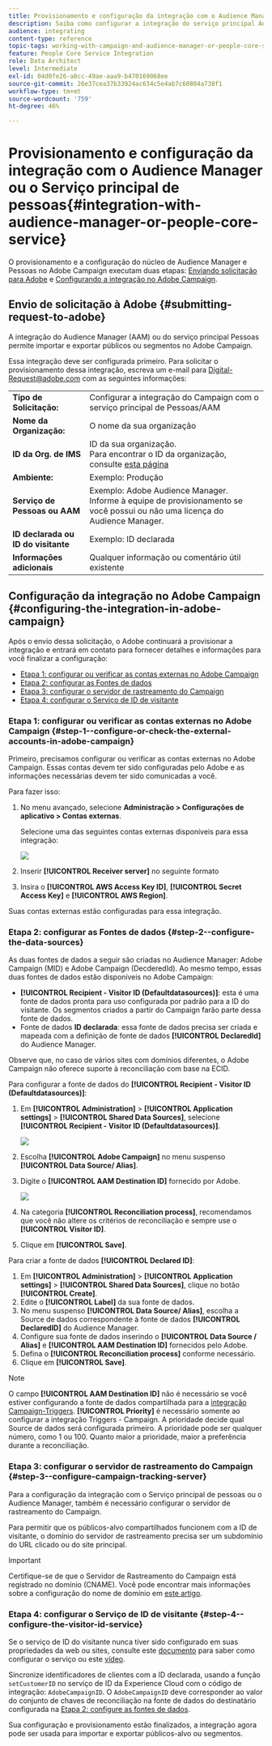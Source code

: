 ```yaml
---
title: Provisionamento e configuração da integração com o Audience Manager ou o Serviço principal de pessoas
description: Saiba como configurar a integração do serviço principal Audience Manager / People para começar a compartilhar públicos ou segmentos com as diferentes soluções da Adobe Experience Cloud.
audience: integrating
content-type: reference
topic-tags: working-with-campaign-and-audience-manager-or-people-core-service
feature: People Core Service Integration
role: Data Architect
level: Intermediate
exl-id: 04d0fe26-a8cc-49ae-aaa9-b470169068ee
source-git-commit: 26e37cea37b33924ac634c5e4ab7c60804a738f1
workflow-type: tm+mt
source-wordcount: '759'
ht-degree: 46%

---
```


# Provisionamento e configuração da integração com o Audience Manager ou o Serviço principal de pessoas{#integration-with-audience-manager-or-people-core-service}

O provisionamento e a configuração do núcleo de Audience Manager e Pessoas no Adobe Campaign executam duas etapas: [Enviando solicitação para Adobe](#submitting-request-to-adobe) e [Configurando a integração no Adobe Campaign](#configuring-the-integration-in-adobe-campaign).

## Envio de solicitação à Adobe {#submitting-request-to-adobe}

A integração do Audience Manager (AAM) ou do serviço principal Pessoas permite importar e exportar públicos ou segmentos no Adobe Campaign.

Essa integração deve ser configurada primeiro. Para solicitar o provisionamento dessa integração, escreva um e-mail para [Digital-Request@adobe.com](mailto:Digital-Request@adobe.com) com as seguintes informações:

<table> 
 <tbody> 
  <tr> 
   <td> <strong>Tipo de Solicitação:</strong><br /> </td> 
   <td> Configurar a integração do Campaign com o serviço principal de Pessoas/AAM </td> 
  </tr> 
  <tr> 
   <td> <strong>Nome da Organização:</strong><br /> </td> 
   <td> O nome da sua organização </td> 
  </tr> 
  <tr> 
   <td> <strong>ID da Org. de IMS</strong><br /> </td> 
   <td> ID da sua organização. <br> Para encontrar o ID da organização, consulte <a href="https://experienceleague.adobe.com/docs/core-services/interface/administration/organizations.html?lang=pt-BR">esta página</a></td> 
  </tr> 
  <tr> 
   <td> <strong>Ambiente:</strong><br /> </td> 
   <td> Exemplo: Produção </td> 
  </tr> 
  <tr> 
   <td> <strong>Serviço de Pessoas ou AAM</strong><br /> </td> 
   <td> Exemplo: Adobe Audience Manager. Informe à equipe de provisionamento se você possui ou não uma licença do Audience Manager.</td> 
  </tr> 
  <tr> 
   <td> <strong>ID declarada ou ID do visitante</strong><br /> </td> 
   <td> Exemplo: ID declarada </td> 
  </tr> 
  <tr> 
   <td> <strong>Informações adicionais</strong><br /> </td> 
   <td> Qualquer informação ou comentário útil existente </td> 
  </tr> 
 </tbody> 
</table>

## Configuração da integração no Adobe Campaign {#configuring-the-integration-in-adobe-campaign}

Após o envio dessa solicitação, o Adobe continuará a provisionar a integração e entrará em contato para fornecer detalhes e informações para você finalizar a configuração:

* [Etapa 1: configurar ou verificar as contas externas no Adobe Campaign](#step-1--configure-or-check-the-external-accounts-in-adobe-campaign)
* [Etapa 2: configurar as Fontes de dados](#step-2--configure-the-data-sources)
* [Etapa 3: configurar o servidor de rastreamento do Campaign](#step-3--configure-campaign-tracking-server)
* [Etapa 4: configurar o Serviço de ID de visitante](#step-4--configure-the-visitor-id-service)

### Etapa 1: configurar ou verificar as contas externas no Adobe Campaign {#step-1--configure-or-check-the-external-accounts-in-adobe-campaign}

Primeiro, precisamos configurar ou verificar as contas externas no Adobe Campaign. Essas contas devem ter sido configuradas pelo Adobe e as informações necessárias devem ter sido comunicadas a você.

Para fazer isso:

1. No menu avançado, selecione **Administração > Configurações de aplicativo > Contas externas**.

   Selecione uma das seguintes contas externas disponíveis para essa integração:

   ![](assets/integration_aam_1.png)

1. Inserir **[!UICONTROL Receiver server]** no seguinte formato
1. Insira o **[!UICONTROL AWS Access Key ID]**, **[!UICONTROL Secret Access Key]** e **[!UICONTROL AWS Region]**.

Suas contas externas estão configuradas para essa integração.

### Etapa 2: configurar as Fontes de dados {#step-2--configure-the-data-sources}

As duas fontes de dados a seguir são criadas no Audience Manager: Adobe Campaign (MID) e Adobe Campaign (DecderedId). Ao mesmo tempo, essas duas fontes de dados estão disponíveis no Adobe Campaign:

* **[!UICONTROL Recipient - Visitor ID (Defaultdatasources)]**: esta é uma fonte de dados pronta para uso configurada por padrão para a ID do visitante. Os segmentos criados a partir do Campaign farão parte dessa fonte de dados.
* Fonte de dados **ID declarada**: essa fonte de dados precisa ser criada e mapeada com a definição de fonte de dados **[!UICONTROL DeclaredId]** do Audience Manager.

Observe que, no caso de vários sites com domínios diferentes, o Adobe Campaign não oferece suporte à reconciliação com base na ECID.

Para configurar a fonte de dados do **[!UICONTROL Recipient - Visitor ID (Defaultdatasources)]**:

1. Em **[!UICONTROL Administration]** > **[!UICONTROL Application settings]** > **[!UICONTROL Shared Data Sources]**, selecione **[!UICONTROL Recipient - Visitor ID (Defaultdatasources)]**.

   ![](assets/integration_aam_2.png)

1. Escolha **[!UICONTROL Adobe Campaign]** no menu suspenso **[!UICONTROL Data Source/ Alias]**.
1. Digite o **[!UICONTROL AAM Destination ID]** fornecido por Adobe.

   ![](assets/integration_aam_3.png)

1. Na categoria **[!UICONTROL Reconciliation process]**, recomendamos que você não altere os critérios de reconciliação e sempre use o **[!UICONTROL Visitor ID]**.
1. Clique em **[!UICONTROL Save]**.

Para criar a fonte de dados **[!UICONTROL Declared ID]**:

1. Em **[!UICONTROL Administration]** > **[!UICONTROL Application settings]** > **[!UICONTROL Shared Data Sources]**, clique no botão **[!UICONTROL Create]**.
1. Edite o **[!UICONTROL Label]** da sua fonte de dados.
1. No menu suspenso **[!UICONTROL Data Source/ Alias]**, escolha a Source de dados correspondente à fonte de dados **[!UICONTROL DeclaredID]** do Audience Manager.
1. Configure sua fonte de dados inserindo o **[!UICONTROL Data Source / Alias]** e **[!UICONTROL AAM Destination ID]** fornecidos pelo Adobe.
1. Defina o **[!UICONTROL Reconciliation process]** conforme necessário.
1. Clique em **[!UICONTROL Save]**.

>[!NOTE]
>
>O campo **[!UICONTROL AAM Destination ID]** não é necessário se você estiver configurando a fonte de dados compartilhada para a [integração Campaign-Triggers](../../integrating/using/configuring-triggers-in-experience-cloud.md). **[!UICONTROL Priority]** é necessário somente ao configurar a integração Triggers - Campaign. A prioridade decide qual Source de dados será configurada primeiro. A prioridade pode ser qualquer número, como 1 ou 100. Quanto maior a prioridade, maior a preferência durante a reconciliação.

### Etapa 3: configurar o servidor de rastreamento do Campaign {#step-3--configure-campaign-tracking-server}

Para a configuração da integração com o Serviço principal de pessoas ou o Audience Manager, também é necessário configurar o servidor de rastreamento do Campaign.

Para permitir que os públicos-alvo compartilhados funcionem com a ID de visitante, o domínio do servidor de rastreamento precisa ser um subdomínio do URL clicado ou do site principal.

>[!IMPORTANT]
>
> Certifique-se de que o Servidor de Rastreamento do Campaign está registrado no domínio (CNAME). Você pode encontrar mais informações sobre a configuração do nome de domínio em [este artigo](https://experienceleague.adobe.com/docs/deliverability-learn/deliverability-best-practice-guide/additional-resources/product-specific-resources/campaign/ac-domain-name-setup.html?lang=pt-BR).

### Etapa 4: configurar o Serviço de ID de visitante {#step-4--configure-the-visitor-id-service}

Se o serviço de ID do visitante nunca tiver sido configurado em suas propriedades da web ou sites, consulte este [documento](https://experienceleague.adobe.com/docs/id-service/using/implementation/setup-aam-analytics.html?lang=pt-BR) para saber como configurar o serviço ou este [vídeo](https://helpx.adobe.com/marketing-cloud/how-to/email-marketing.html#step-two).

Sincronize identificadores de clientes com a ID declarada, usando a função `setCustomerID` no serviço de ID da Experience Cloud com o código de integração: `AdobeCampaignID`. O `AdobeCampaignID` deve corresponder ao valor do conjunto de chaves de reconciliação na fonte de dados do destinatário configurada na [Etapa 2: configure as fontes de dados](#step-2--configure-the-data-sources).

Sua configuração e provisionamento estão finalizados, a integração agora pode ser usada para importar e exportar públicos-alvo ou segmentos.
